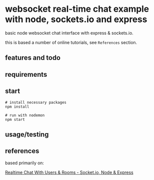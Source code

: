 # websocket real-time chat example with node, sockets.io and express

basic node websocket chat interface with express & sockets.io.

this is based a number of online tutorials, see `References` section.

## features and todo


## requirements


## start

```
# install necessary packages
npm install

# run with nodemon
npm start
```

## usage/testing


## references

based primarily on:

[Realtime Chat With Users & Rooms - Socket.io, Node & Express](https://www.youtube.com/watch?v=jD7FnbI76Hg)  
